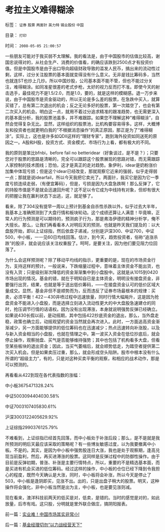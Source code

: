 # 考拉主义难得糊涂

标签： `证券` `股票` `两面针` `英力特` `锡业股份` `中国` 

目录： `打印`

时间： `2008-05-05 21:00:57`

一些朋友可能对于我买弱不太理解。我的看法是，由于中国股市的估值比较高，谢国忠说得对的，从社会生产、消费的价值看，的确应该跌到2500点才有投资价值。但是中国股市是由于出口导向超级财政导致的滥发人民币，搞出来的流动性过剩，这样，过分关注股票的基本面就变得没有什么意义。无非是钱比筹码多，当然也就连ST也炒上几炒。所以中国炒股，公司基本面不能不管，但也不能过分关注，难得糊涂。如同准星很差的老式步枪，太好的视力反而打不准。即使今天的射击选手，最佳视力不是1.5/2.0，而是1.0，要的，就是这样的模糊感。退一万步来说，由于中国股市是资金驱动的，所以无论是多么差的股票，在急跌中买入，就算买错了，总有第二次退出的机会；反之无论多好的股票，第一次踏空了，也会有第二次买入的机会。明白这一点，就用不着过分追求精准的跟准趋势，也无需更深入的基本面分析，我的股票池虽多，并不难跟踪。如果您不理解这种“难得糊涂”，自然会觉得复杂无比。显然，这样组织的股票池，比机构要容易得多。这样，大概博友和投资者也就更明白我的“不根据消息操作”的真正原因，那正是为了“难得糊涂”。实际上，这也是许多如QDII这样的“理财专家”，跑到海外投资如同送死的原因之一。A股和H股，投资方式、资金模式、市场行为上看，都有极大的不同。

我的原则是笨比bfnbi，before fail no betteridear（好象谈过，是不是？）；只要您对于股票的思路是清晰的，完全可以跟踪这个股票展现的思路对错，而无需跟踪人家控制的技术图线；恐怕，这才是真正的走对趋势。象伊利，idear是奶粉涨价加集中体现亏损；但是这个idear已经改变，那就观察它近来的强弱，似乎走得弱一点；那就是说idearfail，所以今天我把它卖光了。两面针，我买它是因为它一季度亏损连续走弱，（有便宜筹码），但是，亏损是因为大盘急跌啊！那么反弹了，它的持股市值是不是就会迅速回升呢？这不足以令它成为中线持有对象，但却有很大的把握让我在赢利状态下出逃，这，就足够了。

看来，除了304没有提早一周以上预计到基金自杀性杀跌以外，似乎过去大半年，我基本上准确预测到了大盘行情和板块轮动。这个成绩还算让人满意！毕竟嘛，正常人的行为预测是可以期待的，预测疯子行为，那是弗洛伊德的精神分析学，俺不大擅长。那么，让我们再看看本人对明后天的预测，也就是昨天我们提及的：以大盘股开始，即以上证综指，然后依盘子递减，分别是沪深300、中证700，中证500，中小板，一一见60日均线回落。估计，到今天，趋势投资者，俗称“追涨杀跌”的股评，就会说应该关注权重股了。呵呵，是要关注，因为他们要见阻力位回落了。

为什么会这样预测呢？除了移动平均线的指示，更重要的是，现在的市场资金行为，支持这样的预计。一般说来，下跌缩量过程中，意味着主体资金不能出货，也没有入货；只是级别渐次降低的资金渐渐集中到小盘股中。这就是从1015到0420市场出现的情况。基金的错，就在于明知自已是主体资金，明明没有接盘资金，非要强行出货，结果，也就是等于送出低价筹码，——在接盘资金认可的低价区域大量成交。显然，基金非但不是顺势而为，反而违反了证券市场最根本的规律：买卖，必须平衡！422－430井喷过程中迅速放量，同时行情大幅飚升，这是因为抢盘资金不能进入小盘股，而是选择立刻进入流动性更大的中大盘股急速建仓的同时，抢压调节行情的话语权。因为没有出现滞涨，本身就说明强势反弹已经确立。如果说430长假以前，是动摇期，其中包括422抄底资金的退出，那么，当外盘走稳，政策也确立后，动摇观望的资金当然就会再次进入。此时，一方面追高资金渐渐减少，另一方面能够提供的低位筹码也在迅速减少；热点迅速转向补涨股，以及与新入资金相当的小盘股，也就在情理之中。第一波买入资金在低位抄底后，就会停止操作，观察抛盘、买气是否能够维持强势；其中也包括了机构看多大盘，但看空某些板块的退出资金；因此，当买气萎缩后，就会顺势低走，为踏空者提供第二次买入机会。但是如果卖压过重，那么，就会形成空头陷阱。股市中根本没有什么所谓的“超级主力”，有的，只是对这种买卖平衡的观察，和相应的战术动作，那是可以预测的。

再看看从422到现在各代表指数的涨幅：

中小板3675471328.24%

中证5003094404030.58%

中证7003107405830.61%

沪深3003122405629.92%

上证综指2990376125.79%

不难看到，上证综指已经首先回落，而中小板处于补涨后段；那么，是不是就是我所预测的明后天最应该采取的策略呢？有一些博友敏感过度，以为我要撤离中小板。不是的。其实，是因为中小板中强势股连日大涨，我也是处于观察期，逢高兑现当前盈利，然后，再买进滞涨的股票。这同样是反弹过程中的防御性操作。由于目前是反弹初期，普涨、补涨是主要行情特点，所以，重要的不是精选基本面，而是买进有机会买进的低位筹码。经过这样的操作，中小板的仓位已经下降到令我担心的程度，既然今天确认是大涨，同时，中小板将会补涨，所以今天是停止了503，中小板是逢阴即买，见涨不出。出的，只是出盘子稍大的股票。明天，这种操作将会强化，非中小板当然是出为主，中小板，也是要见涨则减。

现在看来，澳洋科技前两天的低买是对，低卖，是错的。当时的感觉是对的，如此放量，后市有戏。这只股，分明就是里外联合做庄，搞阴阳报表。



前一篇：[实业难！中国市场其实非常小!](../../../2008/5/4/实业难！中国市场其实非常小!.md)

后一篇：[基金经理切勿“以力战经营天下”](../../../2008/5/6/基金经理切勿“以力战经营天下”.md)